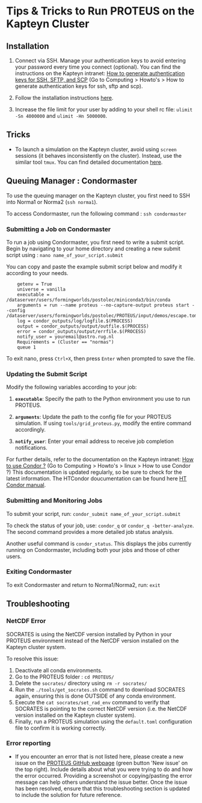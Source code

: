 # Tips & Tricks to Run PROTEUS on the Kapteyn Cluster

## Installation

1. Connect via SSH. Manage your authentication keys to avoid entering your password every time you connect (optional). You can find the instructions on the Kapteyn intranet: [How to generate authentication keys for SSH, SFTP, and SCP](https://www.astro.rug.nl/intranet/computing/index.php) (Go to Computing > Howto's > How to generate authentication keys for ssh, sftp and scp).

2. Follow the installation instructions [here](./installation.md).

3. Increase the file limit for your user by adding to your shell rc file: `ulimit -Sn 4000000` and `ulimit -Hn 5000000`.

## Tricks

- To launch a simulation on the Kapteyn cluster, avoid using `screen` sessions (it behaves inconsistently on the cluster). Instead, use the similar tool `tmux`. You can find detailed documentation [here](https://tmuxcheatsheet.com/).

## Queuing Manager : Condormaster

To use the queuing manager on the Kapteyn cluster, you first need to SSH into Norma1 or Norma2 (```ssh norma1```).

To access Condormaster, run the following command : ```ssh condormaster```


### Submitting a Job on Condormaster
To run a job using Condormaster, you first need to write a submit script. Begin by navigating to your home directory and creating a new submit script using : ```nano name_of_your_script.submit```

You can copy and paste the example submit script below and modify it according to your needs.

```
    getenv = True
    universe = vanilla
    executable = /dataserver/users/formingworlds/postolec/miniconda3/bin/conda
    arguments = run --name proteus --no-capture-output proteus start --config /dataserver/users/formingworlds/postolec/PROTEUS/input/demos/escape.toml
    log = condor_outputs/log/logfile.$(PROCESS)
    output = condor_outputs/output/outfile.$(PROCESS)
    error = condor_outputs/output/errfile.$(PROCESS)
    notify_user = youremail@astro.rug.nl
    Requirements = (Cluster == "normas")
    queue 1
```

To exit nano, press `Ctrl+X`, then press `Enter` when prompted to save the file.

### Updating the Submit Script
Modify the following variables according to your job:

1. **`executable`**: Specify the path to the Python environment you use to run PROTEUS.

2. **`arguments`**: Update the path to the config file for your PROTEUS simulation. If using `tools/grid_proteus.py`, modify the entire command accordingly.

3. **`notify_user`**: Enter your email address to receive job completion notifications.


For further details, refer to the documentation on the Kapteyn intranet: [How to use Condor ?](https://www.astro.rug.nl/intranet/computing/index.php) (Go to Computing > Howto's > linux > How to use Condor ?)
This documentation is updated regularly, so be sure to check for the latest information. The HTCondor doucumentation can be found here [HT Condor manual](https://htcondor.readthedocs.io/en/latest/users-manual/submitting-a-job.html).

### Submitting and Monitoring Jobs
To submit your script, run: ```condor_submit name_of_your_script.submit```

To check the status of your job, use: ```condor_q``` or ```condor_q -better-analyze```.
The second command provides a more detailed job status analysis.

Another useful command is ```condor_status```. This displays the jobs currently running on Condormaster, including both your jobs and those of other users.

### Exiting Condormaster
To exit Condormaster and return to Norma1/Norma2, run: ```exit```

## Troubleshooting

### NetCDF Error

SOCRATES is using the NetCDF version installed by Python in your PROTEUS environment instead of the NetCDF version installed on the Kapteyn cluster system.

To resolve this issue:

1. Deactivate all conda environments.
2. Go to the PROTEUS folder : `cd PROTEUS/`
3. Delete the `socrates/` directory using `rm -r socrates/`
4. Run the `./tools/get_socrates.sh` command to download SOCRATES again, ensuring this is done OUTSIDE of any conda environment.
5. Execute the `cat socrates/set_rad_env` command to verify that SOCRATES is pointing to the correct NetCDF version (i.e. the NetCDF version installed on the Kapteyn cluster system).
6. Finally, run a PROTEUS simulation using the `default.toml` configuration file to confirm it is working correctly.

### Error reporting
- If you encounter an error that is not listed here, please create a new issue on the [PROTEUS GitHub webpage](https://github.com/FormingWorlds/PROTEUS/issues) (green button 'New issue' on the top right). Include details about what you were trying to do and how the error occurred. Providing a screenshot or copying/pasting the error message can help others understand the issue better. Once the issue has been resolved, ensure that this troubleshooting section is updated to include the solution for future reference.
